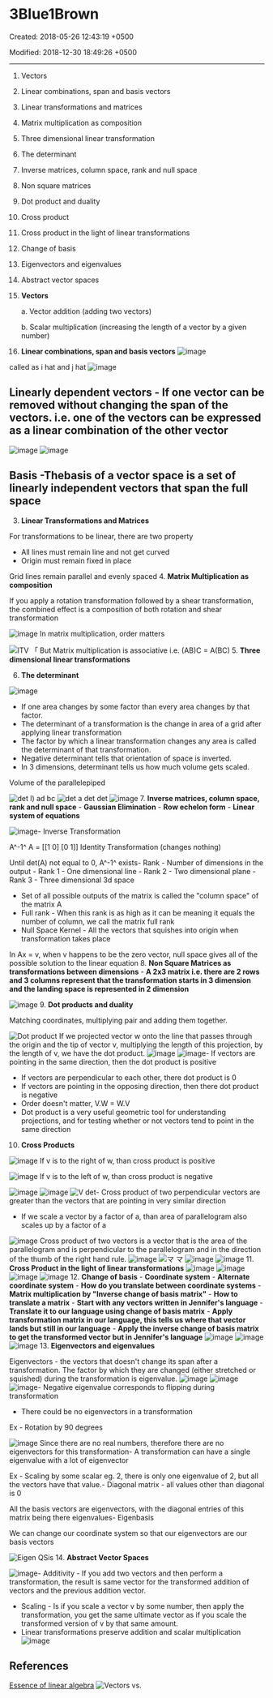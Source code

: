 # 3Blue1Brown

Created: 2018-05-26 12:43:19 +0500

Modified: 2018-12-30 18:49:26 +0500

---

1. Vectors

2. Linear combinations, span and basis vectors

3. Linear transformations and matrices

4. Matrix multiplication as composition

5. Three dimensional linear transformation

6. The determinant

7. Inverse matrices, column space, rank and null space

8. Non square matrices

9. Dot product and duality

10. Cross product

11. Cross product in the light of linear transformations

12. Change of basis

13. Eigenvectors and eigenvalues

14. Abstract vector spaces
1. **Vectors**

    a.  Vector addition (adding two vectors)

    b.  Scalar multiplication (increasing the length of a vector by a given number)

2. **Linear combinations, span and basis vectors**
![image](media/3Blue1Brown-image1.png)

called as i hat and j hat
![image](media/3Blue1Brown-image2.png)

## Linearly dependent vectors - If one vector can be removed without changing the span of the vectors. i.e. one of the vectors can be expressed as a linear combination of the other vector

![image](media/3Blue1Brown-image3.png)
![image](media/3Blue1Brown-image4.png)

## Basis -**The**basis of a vector space is a set of linearly independent vectors that span the full space

3. **Linear Transformations and Matrices**

For transformations to be linear, there are two property

- All lines must remain line and not get curved
- Origin must remain fixed in place

Grid lines remain parallel and evenly spaced
4.  **Matrix Multiplication as composition**

If you apply a rotation transformation followed by a shear transformation, the combined effect is a composition of both rotation and shear transformation

![image](media/3Blue1Brown-image5.png)
In matrix multiplication, order matters

![ITV 「 ](media/3Blue1Brown-image6.png)
But Matrix multiplication is associative i.e. (AB)C = A(BC)
5.  **Three dimensional linear transformations**

6. **The determinant**

![image](media/3Blue1Brown-image7.png)

- If one area changes by some factor than every area changes by that factor.
- The determinant of a transformation is the change in area of a grid after applying linear transformation
- The factor by which a linear transformation changes any area is called the determinant of that transformation.
- Negative determinant tells that orientation of space is inverted.
- In 3 dimensions, determinant tells us how much volume gets scaled.

Volume of the parallelepiped

![det l) ad bc ](media/3Blue1Brown-image8.png)
![det a det det ](media/3Blue1Brown-image9.png)
![image](media/3Blue1Brown-image10.png)
7.  **Inverse matrices, column space, rank and null space**
    -   **Gaussian Elimination**
    -   **Row echelon form**
    -   **Linear system of equations**

![image](media/3Blue1Brown-image11.png)-   Inverse Transformation

A^-1^ A = [[1 0] [0 1]] Identity Transformation (changes nothing)

Until det(A) not equal to 0, A^-1^ exists-   Rank - Number of dimensions in the output
    -   Rank 1 - One dimensional line
    -   Rank 2 - Two dimensional plane
    -   Rank 3 - Three dimensional 3d space

- Set of all possible outputs of the matrix is called the "column space" of the matrix A
- Full rank - When this rank is as high as it can be meaning it equals the number of column, we call the matrix full rank
- Null Space Kernel - All the vectors that squishes into origin when transformation takes place

In Ax = v, when v happens to be the zero vector, null space gives all of the possible solution to the linear equation
8.  **Non Square Matrices as transformations between dimensions**
    -   **A 2x3 matrix i.e. there are 2 rows and 3 columns represent that the transformation starts in 3 dimension and the landing space is represented in 2 dimension**

![image](media/3Blue1Brown-image12.png)
9.  **Dot products and duality**

Matching coordinates, multiplying pair and adding them together.

![Dot product ](media/3Blue1Brown-image13.png)
If we projected vector w onto the line that passes through the origin and the tip of vector v, multiplying the length of this projection, by the length of v, we have the dot product.
![image](media/3Blue1Brown-image14.png)
![image](media/3Blue1Brown-image15.png)-   If vectors are pointing in the same direction, then the dot product is positive

- If vectors are perpendicular to each other, there dot product is 0
- If vectors are pointing in the opposing direction, then there dot product is negative
- Order doesn't matter, V.W = W.V
- Dot product is a very useful geometric tool for understanding projections, and for testing whether or not vectors tend to point in the same direction

10. **Cross Products**

![image](media/3Blue1Brown-image16.png)
If v is to the right of w, than cross product is positive

![image](media/3Blue1Brown-image17.png)
If v is to the left of w, than cross product is negative

![image](media/3Blue1Brown-image18.png)
![image](media/3Blue1Brown-image19.png)
![V det ](media/3Blue1Brown-image20.png)-   Cross product of two perpendicular vectors are greater than the vectors that are pointing in very similar direction

- If we scale a vector by a factor of a, than area of parallelogram also scales up by a factor of a

![image](media/3Blue1Brown-image21.png)
Cross product of two vectors is a vector that is the area of the parallelogram and is perpendicular to the parallelogram and in the direction of the thumb of the right hand rule.
![image](media/3Blue1Brown-image22.png)
![マ マ ](media/3Blue1Brown-image23.png)
![image](media/3Blue1Brown-image24.png)
![image](media/3Blue1Brown-image25.png)
11. **Cross Product in the light of linear transformations**
![image](media/3Blue1Brown-image26.png)
![image](media/3Blue1Brown-image27.png)
![image](media/3Blue1Brown-image28.png)
![image](media/3Blue1Brown-image29.png)
12. **Change of basis**
    -   **Coordinate system**
    -   **Alternate coordinate system**
    -   **How do you translate between coordinate systems**
    -   **Matrix multiplication by "Inverse change of basis matrix"**
    -   **How to translate a matrix**
        -   **Start with any vectors written in Jennifer's language**
        -   **Translate it to our language using change of basis matrix**
        -   **Apply transformation matrix in our language, this tells us where that vector lands but still in our language**
        -   **Apply the inverse change of basis matrix to get the transformed vector but in Jennifer's language**
![image](media/3Blue1Brown-image30.png)
![image](media/3Blue1Brown-image31.png)
![image](media/3Blue1Brown-image32.png)
13. **Eigenvectors and eigenvalues**

Eigenvectors - the vectors that doesn't change its span after a transformation. The factor by which they are changed (either stretched or squished) during the transformation is eigenvalue.
![image](media/3Blue1Brown-image33.png)
![image](media/3Blue1Brown-image34.png)
![image](media/3Blue1Brown-image35.png)-   Negative eigenvalue corresponds to flipping during transformation

- There could be no eigenvectors in a transformation

Ex - Rotation by 90 degrees

![image](media/3Blue1Brown-image36.png)
Since there are no real numbers, therefore there are no eigenvectors for this transformation-   A transformation can have a single eigenvalue with a lot of eigenvector

Ex - Scaling by some scalar eg. 2, there is only one eigenvalue of 2, but all the vectors have that value.-   Diagonal matrix - all values other than diagonal is 0

All the basis vectors are eigenvectors, with the diagonal entries of this matrix being there eigenvalues-   Eigenbasis

We can change our coordinate system so that our eigenvectors are our basis vectors

![Eigen QSis ](media/3Blue1Brown-image37.png)
14. **Abstract Vector Spaces**

![image](media/3Blue1Brown-image38.png)-   Additivity - If you add two vectors and then perform a transformation, the result is same vector for the transformed addition of vectors and the previous addition vector.

- Scaling - Is if you scale a vector v by some number, then apply the transformation, you get the same ultimate vector as if you scale the transformed version of v by that same amount.
- Linear transformations preserve addition and scalar multiplication
![image](media/3Blue1Brown-image39.png)

## References

[Essence of linear algebra](https://www.youtube.com/playlist?list=PLZHQObOWTQDPD3MizzM2xVFitgF8hE_ab)
![Vectors vs. ](media/3Blue1Brown-image40.jpg)
